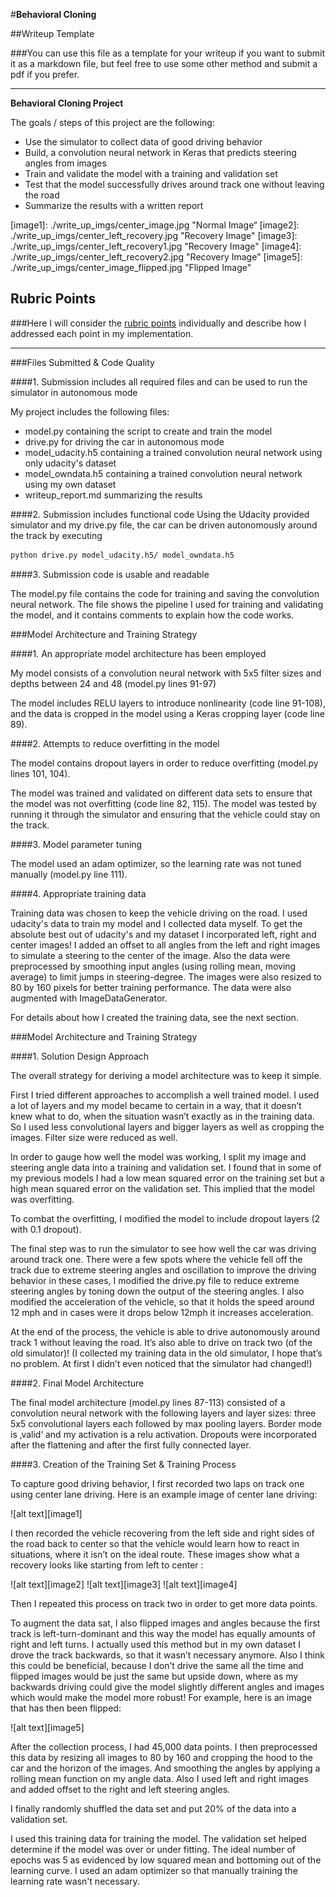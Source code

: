 #**Behavioral Cloning**

##Writeup Template

###You can use this file as a template for your writeup if you want to submit it as a markdown file, but feel free to use some other method and submit a pdf if you prefer.

---

**Behavioral Cloning Project**

The goals / steps of this project are the following:
* Use the simulator to collect data of good driving behavior
* Build, a convolution neural network in Keras that predicts steering angles from images
* Train and validate the model with a training and validation set
* Test that the model successfully drives around track one without leaving the road
* Summarize the results with a written report


[//]: # (Image References)

[image1]: ./write_up_imgs/center_image.jpg "Normal Image“
[image2]: ./write_up_imgs/center_left_recovery.jpg "Recovery Image"
[image3]: ./write_up_imgs/center_left_recovery1.jpg "Recovery Image"
[image4]: ./write_up_imgs/center_left_recovery2.jpg "Recovery Image"
[image5]: ./write_up_imgs/center_image_flipped.jpg "Flipped Image"

## Rubric Points
###Here I will consider the [rubric points](https://review.udacity.com/#!/rubrics/432/view) individually and describe how I addressed each point in my implementation.  

---
###Files Submitted & Code Quality

####1. Submission includes all required files and can be used to run the simulator in autonomous mode

My project includes the following files:
* model.py containing the script to create and train the model
* drive.py for driving the car in autonomous mode
* model_udacity.h5 containing a trained convolution neural network using only udacity's dataset
* model_owndata.h5 containing a trained convolution neural network using my own dataset
* writeup_report.md summarizing the results

####2. Submission includes functional code
Using the Udacity provided simulator and my drive.py file, the car can be driven autonomously around the track by executing
```sh
python drive.py model_udacity.h5/ model_owndata.h5
```

####3. Submission code is usable and readable

The model.py file contains the code for training and saving the convolution neural network. The file shows the pipeline I used for training and validating the model, and it contains comments to explain how the code works.

###Model Architecture and Training Strategy

####1. An appropriate model architecture has been employed

My model consists of a convolution neural network with 5x5 filter sizes and depths between 24 and 48 (model.py lines 91-97)

The model includes RELU layers to introduce nonlinearity (code line 91-108), and the data is cropped in the model using a Keras cropping layer (code line 89).

####2. Attempts to reduce overfitting in the model

The model contains dropout layers in order to reduce overfitting (model.py lines 101, 104).

The model was trained and validated on different data sets to ensure that the model was not overfitting (code line 82, 115). The model was tested by running it through the simulator and ensuring that the vehicle could stay on the track.

####3. Model parameter tuning

The model used an adam optimizer, so the learning rate was not tuned manually (model.py line 111).

####4. Appropriate training data

Training data was chosen to keep the vehicle driving on the road. I used udacity's data to train my model and I collected data myself. To get the absolute best out of udacity's and my dataset I incorporated left, right and center images! I added an offset to all angles from the left and right images to simulate a steering to the center of the image. Also the data were preprocessed by smoothing input angles (using rolling mean, moving average) to limit jumps in steering-degree. The images were also resized to 80 by 160 pixels for better training performance. The data were also augmented with ImageDataGenerator.

For details about how I created the training data, see the next section.

###Model Architecture and Training Strategy

####1. Solution Design Approach

The overall strategy for deriving a model architecture was to keep it simple.

First I tried different approaches to accomplish a well trained model. I used a lot of layers and my model became to certain in a way, that it doesn’t knew what to do, when the situation wasn’t exactly as in the training data. So I used less convolutional layers and bigger layers as well as cropping the images. Filter size were reduced as well.

In order to gauge how well the model was working, I split my image and steering angle data into a training and validation set. I found that in some of my previous models I had a low mean squared error on the training set but a high mean squared error on the validation set. This implied that the model was overfitting.

To combat the overfitting, I modified the model to include dropout layers (2 with 0.1 dropout).

The final step was to run the simulator to see how well the car was driving around track one. There were a few spots where the vehicle fell off the track due to extreme steering angles and oscillation to improve the driving behavior in these cases, I modified the drive.py file to reduce extreme steering angles by toning down the output of the steering angles. I also modified the acceleration of the vehicle, so that it holds the speed around 12 mph and in cases were it drops below 12mph it increases acceleration.

At the end of the process, the vehicle is able to drive autonomously around track 1 without leaving the road. It’s also able to drive on track two (of the old simulator)! (I collected my training data in the old simulator, I hope that’s no problem. At first I didn’t even noticed that the simulator had changed!)

####2. Final Model Architecture

The final model architecture (model.py lines 87-113) consisted of a convolution neural network with the following layers and layer sizes: three 5x5 convolutional layers  each followed by max pooling layers. Border mode is ‚valid‘ and my activation is a relu activation. Dropouts were incorporated after the flattening and after the first fully connected layer.

####3. Creation of the Training Set & Training Process

To capture good driving behavior, I first recorded two laps on track one using center lane driving. Here is an example image of center lane driving:

![alt text][image1]

I then recorded the vehicle recovering from the left side and right sides of the road back to center so that the vehicle would learn how to react in situations, where it isn’t on the ideal route. These images show what a recovery looks like starting from left to center :

![alt text][image2]
![alt text][image3]
![alt text][image4]

Then I repeated this process on track two in order to get more data points.

To augment the data sat, I also flipped images and angles because the  first track is left-turn-dominant and this way the model has equally amounts of right and left turns. I actually used this method but in my own dataset I drove the track backwards, so that it wasn’t necessary anymore. Also I think this could be beneficial, because I don’t drive the same all the time and flipped images would be just the same but upside down, where as my backwards driving could give the model slightly different angles and images which would make the model more robust! For example, here is an image that has then been flipped:

![alt text][image5]


After the collection process, I had 45,000 data points. I then preprocessed this data by resizing all images to 80 by 160 and cropping the hood to the car and the horizon of the images. And smoothing the angles by applying a rolling mean function on my angle data. Also I used left and right images and added offset to the right and left steering angles.


I finally randomly shuffled the data set and put 20% of the data into a validation set.

I used this training data for training the model. The validation set helped determine if the model was over or under fitting. The ideal number of epochs was 5 as evidenced by low squared mean and bottoming out of the learning curve. I used an adam optimizer so that manually training the learning rate wasn't necessary.
